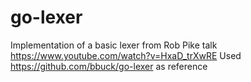 # go-lexer
Implementation of a basic lexer from Rob Pike talk https://www.youtube.com/watch?v=HxaD_trXwRE
Used https://github.com/bbuck/go-lexer as reference
